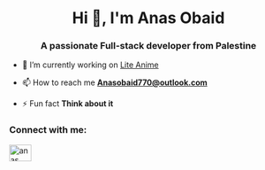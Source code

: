 <h1 align="center">Hi 👋, I'm Anas Obaid</h1>
<h3 align="center">A passionate Full-stack developer from Palestine</h3>

- 🔭 I’m currently working on [Lite Anime](www.liteanime.com)

- 📫 How to reach me **Anasobaid770@outlook.com**

- ⚡ Fun fact **Think about it**

<h3 align="left">Connect with me:</h3>
<p align="left">
<a href="https://linkedin.com/in/anas obaid" target="blank"><img align="center" src="https://raw.githubusercontent.com/rahuldkjain/github-profile-readme-generator/master/src/images/icons/Social/linked-in-alt.svg" alt="anas obaid" height="30" width="40" /></a>
</p>

